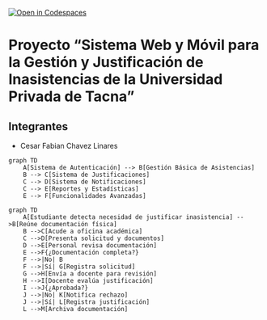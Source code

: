 [![Open in Codespaces](https://classroom.github.com/assets/launch-codespace-2972f46106e565e64193e422d61a12cf1da4916b45550586e14ef0a7c637dd04.svg)](https://classroom.github.com/open-in-codespaces?assignment_repo_id=17169109)
#  Proyecto “Sistema Web y Móvil para la Gestión y Justificación de Inasistencias de la Universidad Privada de Tacna”

## Integrantes
- Cesar Fabian Chavez Linares


```mermaid
graph TD
    A[Sistema de Autenticación] --> B[Gestión Básica de Asistencias]
    B --> C[Sistema de Justificaciones]
    C --> D[Sistema de Notificaciones]
    C --> E[Reportes y Estadísticas]
    E --> F[Funcionalidades Avanzadas]
```



```mermaid
graph TD
    A[Estudiante detecta necesidad de justificar inasistencia] -->B[Reúne documentación física]
    B -->C[Acude a oficina académica]
    C -->D[Presenta solicitud y documentos]
    D -->E[Personal revisa documentación]
    E -->F{¿Documentación completa?}
    F -->|No| B
    F -->|Sí| G[Registra solicitud]
    G -->H[Envía a docente para revisión]
    H -->I[Docente evalúa justificación]
    I -->J{¿Aprobada?}
    J -->|No| K[Notifica rechazo]
    J -->|Sí| L[Registra justificación]
    L -->M[Archiva documentación]

```
